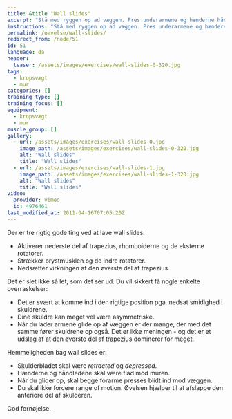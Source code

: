 ```yaml
---
title: &title "Wall slides"
excerpt: "Stå med ryggen op ad væggen. Pres underarmene og hænderne hårdt ind mod væggen. Lad armene glide op og ned ad væggen."
instructions: "Stå med ryggen op ad væggen. Pres underarmene og hænderne hårdt ind mod væggen. Lad armene glide op og ned ad væggen."
permalink: /oevelse/wall-slides/
redirect_from: /node/51
id: 51
language: da
header:
  teaser: /assets/images/exercises/wall-slides-0-320.jpg
tags:
  - kropsvægt
  - mur
categories: []
training_type: [] 
training_focus: []
equipment:
  - kropsvægt
  - mur
muscle_group: []
gallery:
  - url: /assets/images/exercises/wall-slides-0.jpg
    image_path: /assets/images/exercises/wall-slides-0-320.jpg
    alt: "Wall slides"
    title: "Wall slides"
  - url: /assets/images/exercises/wall-slides-1.jpg
    image_path: /assets/images/exercises/wall-slides-1-320.jpg
    alt: "Wall slides"
    title: "Wall slides"
video:
  provider: vimeo
  id: 4976461
last_modified_at: 2011-04-16T07:05:20Z
---
```


Der er tre rigtig gode ting ved at lave wall slides:

- Aktiverer nederste del af trapezius, rhomboiderne og de eksterne rotatorer.
- Strækker brystmusklen og de indre rotatorer.
- Nedsætter virkningen af den øverste del af trapezius.

Det er slet ikke så let, som det ser ud. Du vil sikkert få nogle enkelte overraskelser:

- Det er svært at komme ind i den rigtige position pga. nedsat smidighed i skuldrene.
- Dine skuldre kan meget vel være asymmetriske.
- Når du lader armene glide op af væggen er der mange, der med det samme fører skuldrene op også. Det er ikke meningen - og det er et udslag af at den øverste del af trapezius dominerer for meget.

Hemmeligheden bag wall slides er:

- Skulderbladet skal være _retracted_ og _depressed_.
- Hænderne og håndledene skal være flad mod muren.
- Når du glider op, skal begge forarme presses blidt ind mod væggen.
- Du skal ikke forcere range of motion. Øvelsen hjælper til at afslappe den anteriore del af skulderen.

God fornøjelse.
